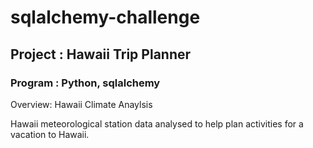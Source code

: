 # sqlalchemy-challenge

## Project : Hawaii Trip Planner

### Program : Python, sqlalchemy

Overview: Hawaii Climate Anaylsis 

Hawaii meteorological station data analysed to help plan activities for a vacation to Hawaii.
